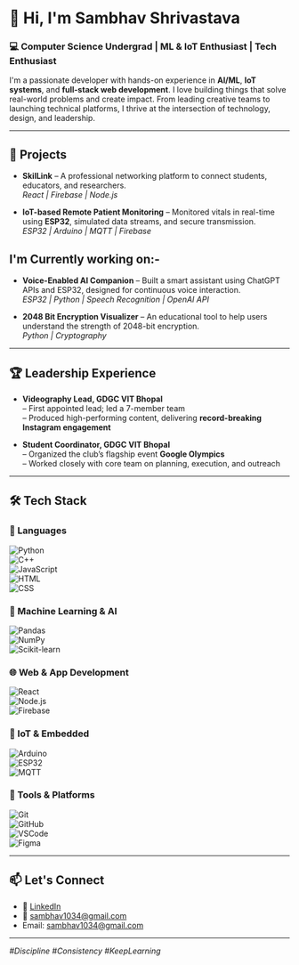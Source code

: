 # 👋 Hi, I'm Sambhav Shrivastava

### 💻 Computer Science Undergrad | ML & IoT Enthusiast | Tech Enthusiast

I'm a passionate developer with hands-on experience in **AI/ML**, **IoT systems**, and **full-stack web development**. I love building things that solve real-world problems and create impact. From leading creative teams to launching technical platforms, I thrive at the intersection of technology, design, and leadership.

---

## 🚀 Projects

- **SkilLink** – A professional networking platform to connect students, educators, and researchers.  
  _React | Firebase | Node.js_

- **IoT-based Remote Patient Monitoring** – Monitored vitals in real-time using **ESP32**, simulated data streams, and secure transmission.  
  _ESP32 | Arduino | MQTT | Firebase_

## I'm Currently working on:-
- **Voice-Enabled AI Companion** – Built a smart assistant using ChatGPT APIs and ESP32, designed for continuous voice interaction.  
  _ESP32 | Python | Speech Recognition | OpenAI API_

- **2048 Bit Encryption Visualizer** – An educational tool to help users understand the strength of 2048-bit encryption.  
  _Python | Cryptography_

---

## 🏆 Leadership Experience

- **Videography Lead, GDGC VIT Bhopal**  
  – First appointed lead; led a 7-member team  
  – Produced high-performing content, delivering **record-breaking Instagram engagement**

- **Student Coordinator, GDGC VIT Bhopal**  
  – Organized the club’s flagship event **Google Olympics**  
  – Worked closely with core team on planning, execution, and outreach

---

## 🛠️ Tech Stack

### 🚀 Languages  
![Python](https://img.shields.io/badge/Python-3670A0?style=for-the-badge&logo=python&logoColor=white)  
![C++](https://img.shields.io/badge/C++-00599C?style=for-the-badge&logo=c%2b%2b&logoColor=white)  
![JavaScript](https://img.shields.io/badge/JavaScript-F7DF1E?style=for-the-badge&logo=javascript&logoColor=black)  
![HTML](https://img.shields.io/badge/HTML5-E34F26?style=for-the-badge&logo=html5&logoColor=white)  
![CSS](https://img.shields.io/badge/CSS3-1572B6?style=for-the-badge&logo=css3&logoColor=white)

### 🧠 Machine Learning & AI  
![Pandas](https://img.shields.io/badge/Pandas-150458?style=for-the-badge&logo=pandas&logoColor=white)  
![NumPy](https://img.shields.io/badge/NumPy-013243?style=for-the-badge&logo=numpy&logoColor=white)  
![Scikit-learn](https://img.shields.io/badge/scikit--learn-F7931E?style=for-the-badge&logo=scikit-learn&logoColor=white)

### 🌐 Web & App Development  
![React](https://img.shields.io/badge/React-20232A?style=for-the-badge&logo=react&logoColor=61DAFB)  
![Node.js](https://img.shields.io/badge/Node.js-339933?style=for-the-badge&logo=nodedotjs&logoColor=white)  
![Firebase](https://img.shields.io/badge/Firebase-FFCA28?style=for-the-badge&logo=firebase&logoColor=black)

### 📡 IoT & Embedded  
![Arduino](https://img.shields.io/badge/Arduino-00979D?style=for-the-badge&logo=arduino&logoColor=white)  
![ESP32](https://img.shields.io/badge/ESP32-3C3C3C?style=for-the-badge&logo=espressif&logoColor=white)  
![MQTT](https://img.shields.io/badge/MQTT-660066?style=for-the-badge&logo=data:image/svg+xml;base64,...)

### 🔧 Tools & Platforms  
![Git](https://img.shields.io/badge/Git-F05032?style=for-the-badge&logo=git&logoColor=white)  
![GitHub](https://img.shields.io/badge/GitHub-181717?style=for-the-badge&logo=github&logoColor=white)  
![VSCode](https://img.shields.io/badge/VS_Code-007ACC?style=for-the-badge&logo=visual-studio-code&logoColor=white)  
![Figma](https://img.shields.io/badge/Figma-F24E1E?style=for-the-badge&logo=figma&logoColor=white)

---

## 📫 Let's Connect
- 💼 [LinkedIn](https://www.linkedin.com/in/sambhav-shrivastava-079a17289)  
- 📧 sambhav1034@gmail.com  
- Email: sambhav1034@gmail.com  

---

_#Discipline #Consistency #KeepLearning_
